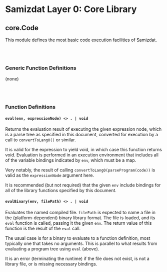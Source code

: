 Samizdat Layer 0: Core Library
==============================

core.Code
---------

This module defines the most basic code execution facilities of
Samizdat.

<br><br>
### Generic Function Definitions

(none)


<br><br>
### Function Definitions

#### `eval(env, expressionNode) <> . | void`

Returns the evaluation result of executing the given expression node,
which is a parse tree as specified in this document, converted for
execution by a call to `convertToLang0()` or similar.

It is valid for the expression to yield void, in which case this function
returns void. Evaluation is performed in an execution environment that
includes all of the variable bindings indicated by `env`, which must be a map.

Very notably, the result of calling `convertToLang0(parseProgram(code))` is
valid as the `expressionNode` argument here.

It is recommended (but not required) that the given `env` include
bindings for all of the library functions specified by this document.

#### `evalBinary(env, filePath) <> . | void`

Evaluates the named compiled file. `filePath` is expected to name
a file in the (platform-dependent) binary library format. The file
is loaded, and its `eval` function is called, passing it the given
`env`. The return value of this function is the result of the `eval`
call.

The usual case is for a binary to evaluate to a function definition,
most typically one that takes no arguments. This is parallel to what
results from evaluating a program tree using `eval` (above).

It is an error (terminating the runtime) if the file does not exist,
is not a library file, or is missing necessary bindings.
